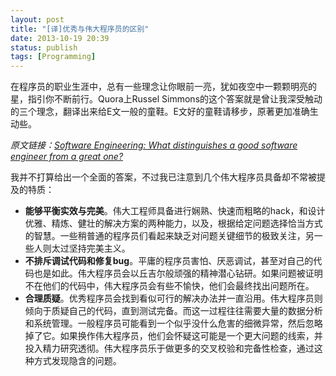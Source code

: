 ```yaml
---
layout: post
title: "[译]优秀与伟大程序员的区别"
date: 2013-10-19 20:39
status: publish
tags: [Programming]
---
```


<div class="preface">
    <p>在程序员的职业生涯中，总有一些理念让你眼前一亮，犹如夜空中一颗颗明亮的星，指引你不断前行。Quora上Russel Simmons的这个答案就是曾让我深受触动的三个理念，翻译出来给E文一般的童鞋。E文好的童鞋请移步，原著更加准确生动些。</p>
    <em>原文链接：<a href="http://www.quora.com/Software-Engineering/What-distinguishes-a-good-software-engineer-from-a-great-one/answer/Russel-Simmons?srid=mo0" target="_blank">Software Engineering: What distinguishes a good software engineer from a great one?</a></em>
</div>

我并不打算给出一个全面的答案，不过我已注意到几个伟大程序员具备却不常被提及的特质：

- **能够平衡实效与完美**。伟大工程师具备进行娴熟、快速而粗略的hack，和设计优雅、精炼、健壮的解决方案的两种能力，以及，根据给定问题选择恰当方式的智慧。一些稍普通的程序员们看起来缺乏对问题关键细节的极致关注，另一些人则太过坚持完美主义。
- **不排斥调试代码和修复bug**。平庸的程序员害怕、厌恶调试，甚至对自己的代码也是如此。伟大程序员会以丘吉尔般顽强的精神潜心钻研。如果问题被证明不在他们的代码中，伟大程序员会有些不愉快，他们会最终找出问题所在。
- **合理质疑**。优秀程序员会找到看似可行的解决办法并一直沿用。伟大程序员则倾向于质疑自己的代码，直到测试完备。而这一过程往往需要大量的数据分析和系统管理。一般程序员可能看到一个似乎没什么危害的细微异常，然后忽略掉了它。如果换作伟大程序员，他们会怀疑这可能是一个更大问题的线索，并投入精力研究透彻。伟大程序员乐于做更多的交叉校验和完备性检查，通过这种方式发现隐含的问题。
